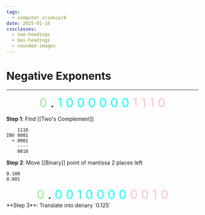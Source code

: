 ```yaml
---
tags:
  - computer_science/6
date: 2025-01-16
cssclasses:
  - neo-headings
  - bai-headings
  - rounded-images
---
```

# Negative Exponents
***
<p style="font-size:xx-large;text-align:center;margin:0;"><span style="color:lightgreen;">0</span> . <span style="color:cyan;">1 0 0 0 0 0 0</span> <span style="color:pink;">1 1 1 0</span></p>

**Step 1**: Find [[Two's Complement]]
```
    1110
INV 0001
  + 0001
    ----
    0010
```

**Step 2**: Move [[Binary]] point of mantissa 2 places left
```
0.100
0.001
```

<p style="font-size:xx-large;text-align:center;margin:0;"><span style="color:lightgreen;">0</span> . <span style="color:cyan;">0 0 1 0 0 0 0</span> <span style="color:pink;">0 0 1 0</span></p>
**Step 3**: Translate into denary
`0.125`